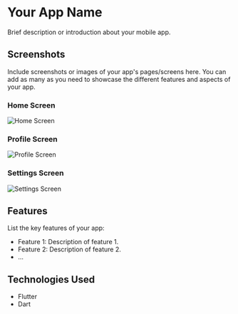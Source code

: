 # Your App Name

Brief description or introduction about your mobile app.

## Screenshots

Include screenshots or images of your app's pages/screens here. You can add as many as you need to showcase the different features and aspects of your app.

### Home Screen
![Home Screen](screenshots/home_screen.png)

### Profile Screen
![Profile Screen](screenshots/profile_screen.png)

### Settings Screen
![Settings Screen](screenshots/settings_screen.png)

<!-- Add more screenshots here if needed -->

## Features

List the key features of your app:

- Feature 1: Description of feature 1.
- Feature 2: Description of feature 2.
- ...

## Technologies Used
- Flutter
- Dart
